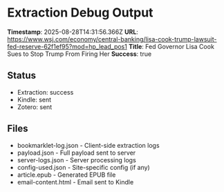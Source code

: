 # Extraction Debug Output

**Timestamp**: 2025-08-28T14:31:56.366Z
**URL**: https://www.wsj.com/economy/central-banking/lisa-cook-trump-lawsuit-fed-reserve-62f1ef95?mod=hp_lead_pos1
**Title**: Fed Governor Lisa Cook Sues to Stop Trump From Firing Her
**Success**: true

## Status
- Extraction: success
- Kindle: sent
- Zotero: sent

## Files
- bookmarklet-log.json - Client-side extraction logs
- payload.json - Full payload sent to server
- server-logs.json - Server processing logs
- config-used.json - Site-specific config (if any)
- article.epub - Generated EPUB file
- email-content.html - Email sent to Kindle
